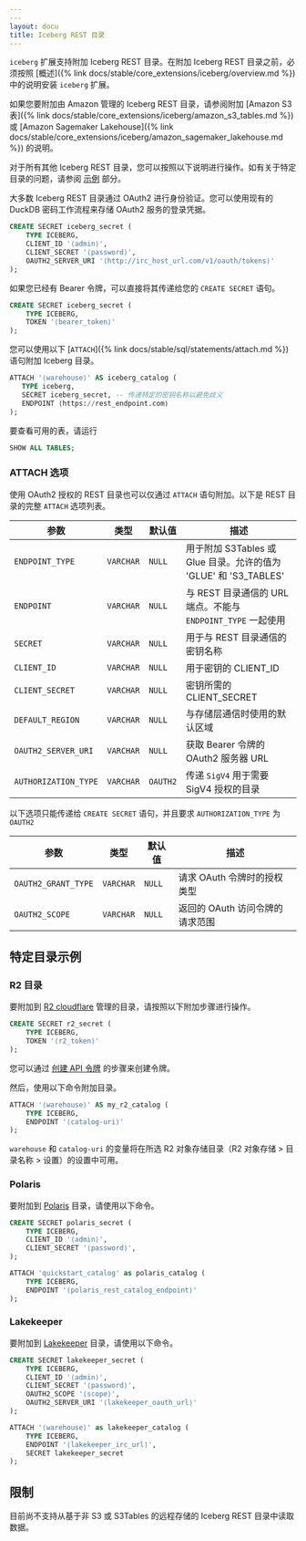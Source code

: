 ```yaml
---
---
layout: docu
title: Iceberg REST 目录
---
```


`iceberg` 扩展支持附加 Iceberg REST 目录。在附加 Iceberg REST 目录之前，必须按照 [概述]({% link docs/stable/core_extensions/iceberg/overview.md %}) 中的说明安装 `iceberg` 扩展。

如果您要附加由 Amazon 管理的 Iceberg REST 目录，请参阅附加 [Amazon S3 表]({% link docs/stable/core_extensions/iceberg/amazon_s3_tables.md %}) 或 [Amazon Sagemaker Lakehouse]({% link docs/stable/core_extensions/iceberg/amazon_sagemaker_lakehouse.md %}) 的说明。

对于所有其他 Iceberg REST 目录，您可以按照以下说明进行操作。如有关于特定目录的问题，请参阅 [示例](#specific-catalog-examples) 部分。

大多数 Iceberg REST 目录通过 OAuth2 进行身份验证。您可以使用现有的 DuckDB 密码工作流程来存储 OAuth2 服务的登录凭据。

```sql
CREATE SECRET iceberg_secret (
    TYPE ICEBERG,
    CLIENT_ID '⟨admin⟩',
    CLIENT_SECRET '⟨password⟩',
    OAUTH2_SERVER_URI '⟨http://irc_host_url.com/v1/oauth/tokens⟩'
);
```

如果您已经有 Bearer 令牌，可以直接将其传递给您的 `CREATE SECRET` 语句。

```sql
CREATE SECRET iceberg_secret (
    TYPE ICEBERG,
    TOKEN '⟨bearer_token⟩'
);
```

您可以使用以下 [`ATTACH`]({% link docs/stable/sql/statements/attach.md %}) 语句附加 Iceberg 目录。

```sql
ATTACH '⟨warehouse⟩' AS iceberg_catalog (
   TYPE iceberg,
   SECRET iceberg_secret, -- 传递特定的密钥名称以避免歧义
   ENDPOINT ⟨https://rest_endpoint.com⟩
);
```

要查看可用的表，请运行
```sql
SHOW ALL TABLES;
```

### ATTACH 选项

使用 OAuth2 授权的 REST 目录也可以仅通过 `ATTACH` 语句附加。以下是 REST 目录的完整 `ATTACH` 选项列表。

| 参数                    | 类型       | 默认值  | 描述                                                |
| ------------------------ | ---------- | -------- | ---------------------------------------------------- |
| `ENDPOINT_TYPE`          | `VARCHAR`  | `NULL`   | 用于附加 S3Tables 或 Glue 目录。允许的值为 'GLUE' 和 'S3_TABLES' |
| `ENDPOINT`               | `VARCHAR`  | `NULL`   | 与 REST 目录通信的 URL 端点。不能与 `ENDPOINT_TYPE` 一起使用 |
| `SECRET`                 | `VARCHAR`  | `NULL`   | 用于与 REST 目录通信的密钥名称 |
| `CLIENT_ID`              | `VARCHAR`  | `NULL`   | 用于密钥的 CLIENT_ID |
| `CLIENT_SECRET`          | `VARCHAR`  | `NULL`   | 密钥所需的 CLIENT_SECRET |
| `DEFAULT_REGION`         | `VARCHAR`  | `NULL`   | 与存储层通信时使用的默认区域 |
| `OAUTH2_SERVER_URI`      | `VARCHAR`  | `NULL`   | 获取 Bearer 令牌的 OAuth2 服务器 URL |
| `AUTHORIZATION_TYPE`     | `VARCHAR`  | `OAUTH2` | 传递 `SigV4` 用于需要 SigV4 授权的目录 |

以下选项只能传递给 `CREATE SECRET` 语句，并且要求 `AUTHORIZATION_TYPE` 为 `OAUTH2`

| 参数                    | 类型       | 默认值  | 描述                                                |
| ------------------------ | ---------- | -------- | ---------------------------------------------------- |
| `OAUTH2_GRANT_TYPE`      | `VARCHAR`  | `NULL` | 请求 OAuth 令牌时的授权类型 |
| `OAUTH2_SCOPE`           | `VARCHAR`  | `NULL` | 返回的 OAuth 访问令牌的请求范围 |

## 特定目录示例

### R2 目录

要附加到 [R2 cloudflare](https://developers.cloudflare.com/r2/data-catalog/) 管理的目录，请按照以下附加步骤进行操作。

```sql
CREATE SECRET r2_secret (
    TYPE ICEBERG,
    TOKEN '⟨r2_token⟩'
);
```

您可以通过 [创建 API 令牌](https://developers.cloudflare.com/r2/data-catalog/get-started/#3-create-an-api-token) 的步骤来创建令牌。

然后，使用以下命令附加目录。

```sql
ATTACH '⟨warehouse⟩' AS my_r2_catalog (
    TYPE ICEBERG,
    ENDPOINT '⟨catalog-uri⟩'
);
```

`warehouse` 和 `catalog-uri` 的变量将在所选 R2 对象存储目录（R2 对象存储 > 目录名称 > 设置）的设置中可用。

### Polaris

要附加到 [Polaris](https://polaris.apache.org) 目录，请使用以下命令。

```sql
CREATE SECRET polaris_secret (
    TYPE ICEBERG,
    CLIENT_ID '⟨admin⟩',
    CLIENT_SECRET '⟨password⟩',
);
```

```sql
ATTACH 'quickstart_catalog' as polaris_catalog (
    TYPE ICEBERG,
    ENDPOINT '⟨polaris_rest_catalog_endpoint⟩'
);
```

### Lakekeeper

要附加到 [Lakekeeper](https://docs.lakekeeper.io) 目录，请使用以下命令。

```sql
CREATE SECRET lakekeeper_secret (
    TYPE ICEBERG,
    CLIENT_ID '⟨admin⟩',
    CLIENT_SECRET '⟨password⟩',
    OAUTH2_SCOPE '⟨scope⟩',
    OAUTH2_SERVER_URI '⟨lakekeeper_oauth_url⟩'
);
```

```sql
ATTACH '⟨warehouse⟩' as lakekeeper_catalog (
    TYPE ICEBERG,
    ENDPOINT '⟨lakekeeper_irc_url⟩',
    SECRET lakekeeper_secret
);
```

## 限制

目前尚不支持从基于非 S3 或 S3Tables 的远程存储的 Iceberg REST 目录中读取数据。